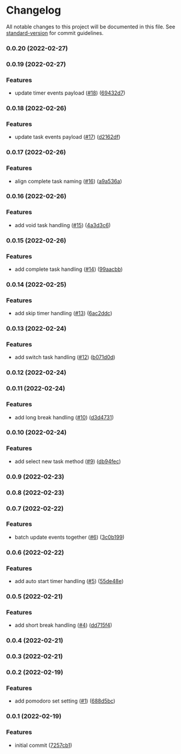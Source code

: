 # Changelog

All notable changes to this project will be documented in this file. See [standard-version](https://github.com/conventional-changelog/standard-version) for commit guidelines.

### 0.0.20 (2022-02-27)

### 0.0.19 (2022-02-27)

### Features

- update timer events payload ([#18](https://github.com/brrian/pomello-service/issues/18)) ([69432d7](https://github.com/brrian/pomello-service/commit/69432d7666bf9fde0411f75be3ca5651e3c27836))

### 0.0.18 (2022-02-26)

### Features

- update task events payload ([#17](https://github.com/brrian/pomello-service/issues/17)) ([d2162df](https://github.com/brrian/pomello-service/commit/d2162df3fe08e1c6b275ec15d199b02f674aff61))

### 0.0.17 (2022-02-26)

### Features

- align complete task naming ([#16](https://github.com/brrian/pomello-service/issues/16)) ([a9a536a](https://github.com/brrian/pomello-service/commit/a9a536a8fb2c6836db42530a769f061ff0aa4ddb))

### 0.0.16 (2022-02-26)

### Features

- add void task handling ([#15](https://github.com/brrian/pomello-service/issues/15)) ([4a3d3c6](https://github.com/brrian/pomello-service/commit/4a3d3c62b785e5a5dbbe1117db6ee14d0ea9f514))

### 0.0.15 (2022-02-26)

### Features

- add complete task handling ([#14](https://github.com/brrian/pomello-service/issues/14)) ([99aacbb](https://github.com/brrian/pomello-service/commit/99aacbb4672d76d850aed4d4927d0b2478ac6334))

### 0.0.14 (2022-02-25)

### Features

- add skip timer handling ([#13](https://github.com/brrian/pomello-service/issues/13)) ([6ac2ddc](https://github.com/brrian/pomello-service/commit/6ac2ddc9cd358b9a39c846f0510199d3e567b46c))

### 0.0.13 (2022-02-24)

### Features

- add switch task handling ([#12](https://github.com/brrian/pomello-service/issues/12)) ([b071d0d](https://github.com/brrian/pomello-service/commit/b071d0d56ce8eec7410fb2f6633b0ae4a2527a42))

### 0.0.12 (2022-02-24)

### 0.0.11 (2022-02-24)

### Features

- add long break handling ([#10](https://github.com/brrian/pomello-service/issues/10)) ([d3d4731](https://github.com/brrian/pomello-service/commit/d3d4731a8437011d329913a892b8e56588ba7555))

### 0.0.10 (2022-02-24)

### Features

- add select new task method ([#9](https://github.com/brrian/pomello-service/issues/9)) ([db94fec](https://github.com/brrian/pomello-service/commit/db94fece86ba3a742b597b4a10af1f5b462a6007))

### 0.0.9 (2022-02-23)

### 0.0.8 (2022-02-23)

### 0.0.7 (2022-02-22)

### Features

- batch update events together ([#6](https://github.com/brrian/pomello-service/issues/6)) ([3c0b199](https://github.com/brrian/pomello-service/commit/3c0b19973ceb4dab11a5b12e8cbe4a9e316fb9b0))

### 0.0.6 (2022-02-22)

### Features

- add auto start timer handling ([#5](https://github.com/brrian/pomello-service/issues/5)) ([55de48e](https://github.com/brrian/pomello-service/commit/55de48e9288acd7535dc5d981dd18ccf171b5e57))

### 0.0.5 (2022-02-21)

### Features

- add short break handling ([#4](https://github.com/brrian/pomello-service/issues/4)) ([dd715f4](https://github.com/brrian/pomello-service/commit/dd715f452879d78c2c1bc1560f5694eee4dbe666))

### 0.0.4 (2022-02-21)

### 0.0.3 (2022-02-21)

### 0.0.2 (2022-02-19)

### Features

- add pomodoro set setting ([#1](https://github.com/brrian/pomello-service/issues/1)) ([688d5bc](https://github.com/brrian/pomello-service/commit/688d5bc85b4b812c7a3df78a3773bb274db1056d))

### 0.0.1 (2022-02-19)

### Features

- initial commit ([7257cb1](https://github.com/brrian/pomello-service/commit/7257cb16bb35b0f13e3ac6946c3ff2abebd4be3d))
